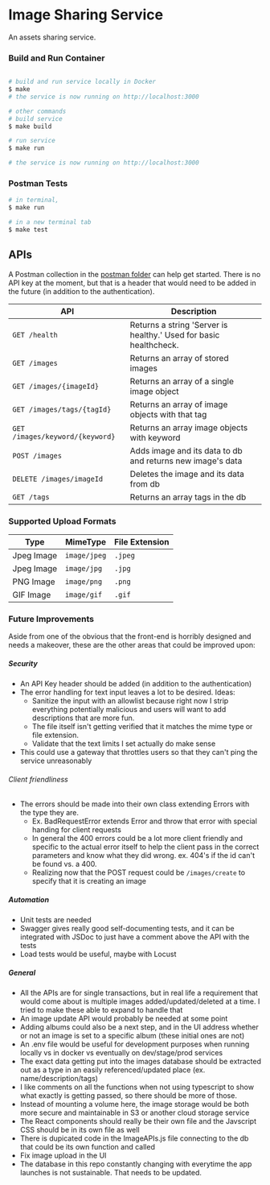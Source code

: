 # Image Sharing Service

An assets sharing service.


### Build and Run Container
```bash

# build and run service locally in Docker
$ make
# the service is now running on http://localhost:3000

# other commands
# build service
$ make build

# run service
$ make run

# the service is now running on http://localhost:3000
```

### Postman Tests
```bash
# in terminal,
$ make run

# in a new terminal tab
$ make test
```

## APIs

A Postman collection in the [postman folder](./postman) can help get started. There is no API key at the moment, but that is a header that would need to be added in the future (in addition to the authentication).

API | Description
--- | ---
`GET /health` | Returns a string 'Server is healthy.' Used for basic healthcheck.
`GET /images` | Returns an array of stored images
`GET /images/{imageId}` | Returns an array of a single image object
`GET /images/tags/{tagId}` | Returns an array of image objects with that tag
`GET /images/keyword/{keyword}` | Returns an array image objects with keyword
`POST /images` | Adds image and its data to db and returns new image's data
`DELETE /images/imageId` | Deletes the image and its data from db
`GET /tags` | Returns an array tags in the db


### Supported Upload Formats

Type | MimeType | File Extension
--- | --- | ---
Jpeg Image | `image/jpeg`  | `.jpeg`
Jpeg Image | `image/jpg`  | `.jpg`
PNG Image | `image/png`  | `.png`
GIF Image | `image/gif` | `.gif`


### Future Improvements
Aside from one of the obvious that the front-end is horribly designed and needs a makeover, these are the other areas that could be improved upon:

##### Security
- An API Key header should be added (in addition to the authentication)
- The error handling for text input leaves a lot to be desired. Ideas:
    - Sanitize the input with an allowlist because right now I strip everything potentially malicious and users will want to add descriptions that are more fun.
    - The file itself isn't getting verified that it matches the mime type or file extension.
    - Validate that the text limits I set actually do make sense
- This could use a gateway that throttles users so that they can't ping the service unreasonably

###### Client friendliness
- The errors should be made into their own class extending Errors with the type they are.
    - Ex. BadRequestError extends Error and throw that error with special handing for client requests
    - In general the 400 errors could be a lot more client friendly and specific to the actual error itself to help the client pass in the correct parameters and know what they did wrong. ex. 404's if the id can't be found vs. a 400.
    - Realizing now that the POST request could be `/images/create` to specify that it is creating an image

##### Automation
- Unit tests are needed
- Swagger gives really good self-documenting tests, and it can be integrated with JSDoc to just have a comment above the API with the tests
- Load tests would be useful, maybe with Locust

##### General
- All the APIs are for single transactions, but in real life a requirement that would come about is multiple images added/updated/deleted at a time. I tried to make these able to expand to handle that
- An image update API would probably be needed at some point
- Adding albums could also be a next step, and in the UI address whether or not an image is set to a specific album (these initial ones are not)
- An .env file would be useful for development purposes when running locally vs in docker vs eventually on dev/stage/prod services
- The exact data getting put into the images database should be extracted out as a type in an easily referenced/updated place (ex. name/description/tags)
- I like comments on all the functions when not using typescript to show what exactly is getting passed, so there should be more of those.
- Instead of mounting a volume here, the image storage would be both more secure and maintainable in S3 or another cloud storage service
- The React components should really be their own file and the Javscript CSS should be in its own file as well
- There is dupicated code in the ImageAPIs.js file connecting to the db that could be its own function and called
- Fix image upload in the UI
- The database in this repo constantly changing with everytime the app launches is not sustainable. That needs to be updated.